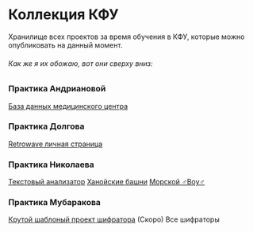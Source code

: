 # Коллекция КФУ
Хранилище всех проектов за время обучения в КФУ, которые можно опубликовать на данный момент. 

###### Как же я их обожаю, вот они сверху вниз:
### Практика Андриановой
[База данных медицинского центра](https://github.com/Cregennan/Medical-Database "База данных медицинского центра")

### Практика Долгова
[Retrowave личная страница](https://github.com/Cregennan/kpfu-retrowave)

### Практика Николаева
[Текстовый анализатор](https://github.com/Cregennan/KFU-Text-Analyze)
[Ханойские башни](https://github.com/Cregennan/KFU-Hanoi-Towers)
[Морской ♂Boy♂](https://github.com/Cregennan/Sea-Battle)

### Практика Мубаракова
[Крутой шаблоный проект шифратора](https://github.com/Cregennan/KPFU-Operation-System-Series-Boilerplate)
(Скоро) Все шифраторы



